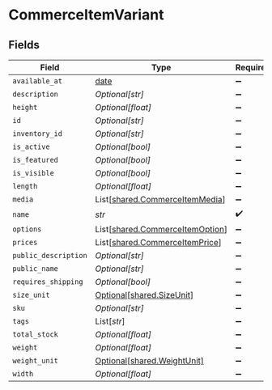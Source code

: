 # CommerceItemVariant


## Fields

| Field                                                                        | Type                                                                         | Required                                                                     | Description                                                                  |
| ---------------------------------------------------------------------------- | ---------------------------------------------------------------------------- | ---------------------------------------------------------------------------- | ---------------------------------------------------------------------------- |
| `available_at`                                                               | [date](https://docs.python.org/3/library/datetime.html#date-objects)         | :heavy_minus_sign:                                                           | N/A                                                                          |
| `description`                                                                | *Optional[str]*                                                              | :heavy_minus_sign:                                                           | N/A                                                                          |
| `height`                                                                     | *Optional[float]*                                                            | :heavy_minus_sign:                                                           | N/A                                                                          |
| `id`                                                                         | *Optional[str]*                                                              | :heavy_minus_sign:                                                           | N/A                                                                          |
| `inventory_id`                                                               | *Optional[str]*                                                              | :heavy_minus_sign:                                                           | N/A                                                                          |
| `is_active`                                                                  | *Optional[bool]*                                                             | :heavy_minus_sign:                                                           | N/A                                                                          |
| `is_featured`                                                                | *Optional[bool]*                                                             | :heavy_minus_sign:                                                           | N/A                                                                          |
| `is_visible`                                                                 | *Optional[bool]*                                                             | :heavy_minus_sign:                                                           | N/A                                                                          |
| `length`                                                                     | *Optional[float]*                                                            | :heavy_minus_sign:                                                           | N/A                                                                          |
| `media`                                                                      | List[[shared.CommerceItemMedia](../../models/shared/commerceitemmedia.md)]   | :heavy_minus_sign:                                                           | N/A                                                                          |
| `name`                                                                       | *str*                                                                        | :heavy_check_mark:                                                           | N/A                                                                          |
| `options`                                                                    | List[[shared.CommerceItemOption](../../models/shared/commerceitemoption.md)] | :heavy_minus_sign:                                                           | N/A                                                                          |
| `prices`                                                                     | List[[shared.CommerceItemPrice](../../models/shared/commerceitemprice.md)]   | :heavy_minus_sign:                                                           | N/A                                                                          |
| `public_description`                                                         | *Optional[str]*                                                              | :heavy_minus_sign:                                                           | N/A                                                                          |
| `public_name`                                                                | *Optional[str]*                                                              | :heavy_minus_sign:                                                           | N/A                                                                          |
| `requires_shipping`                                                          | *Optional[bool]*                                                             | :heavy_minus_sign:                                                           | N/A                                                                          |
| `size_unit`                                                                  | [Optional[shared.SizeUnit]](../../models/shared/sizeunit.md)                 | :heavy_minus_sign:                                                           | N/A                                                                          |
| `sku`                                                                        | *Optional[str]*                                                              | :heavy_minus_sign:                                                           | N/A                                                                          |
| `tags`                                                                       | List[*str*]                                                                  | :heavy_minus_sign:                                                           | N/A                                                                          |
| `total_stock`                                                                | *Optional[float]*                                                            | :heavy_minus_sign:                                                           | N/A                                                                          |
| `weight`                                                                     | *Optional[float]*                                                            | :heavy_minus_sign:                                                           | N/A                                                                          |
| `weight_unit`                                                                | [Optional[shared.WeightUnit]](../../models/shared/weightunit.md)             | :heavy_minus_sign:                                                           | N/A                                                                          |
| `width`                                                                      | *Optional[float]*                                                            | :heavy_minus_sign:                                                           | N/A                                                                          |